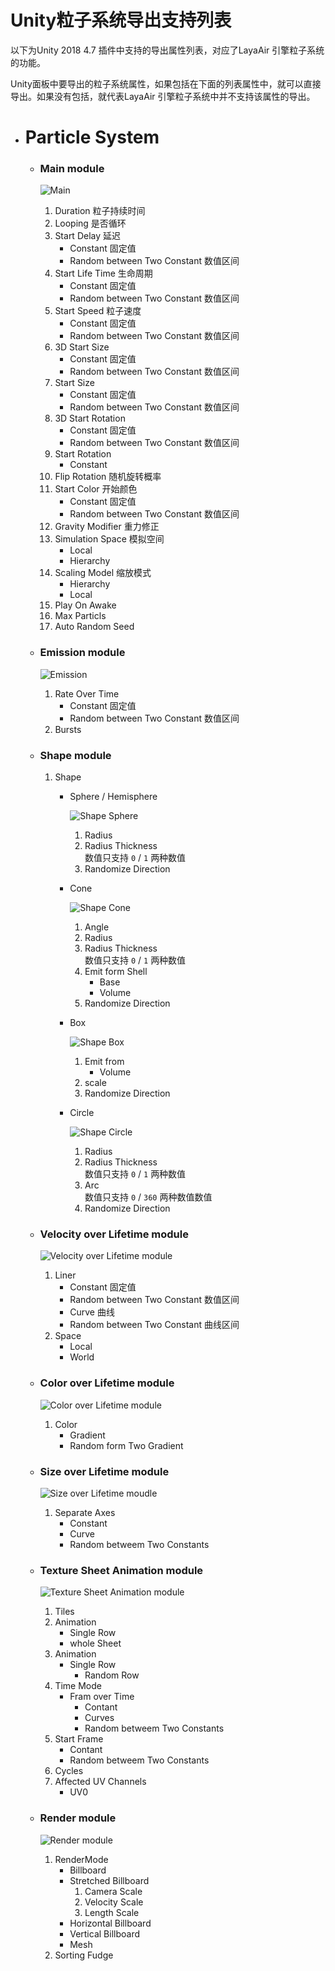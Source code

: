 # Unity粒子系统导出支持列表

以下为Unity 2018 4.7 插件中支持的导出属性列表，对应了LayaAir 引擎粒子系统的功能。

Unity面板中要导出的粒子系统属性，如果包括在下面的列表属性中，就可以直接导出。如果没有包括，就代表LayaAir 引擎粒子系统中并不支持该属性的导出。

-  # Particle System
    - ### Main module
        ![Main](./img/Particle_System/PartSysPartSysInsp.png)
        1. Duration 粒子持续时间
        2. Looping 是否循环
        3. Start Delay 延迟
            - Constant 固定值 
            - Random between Two Constant 数值区间
        4. Start Life Time 生命周期
            - Constant 固定值
            - Random between Two Constant 数值区间
        5. Start Speed 粒子速度
            - Constant 固定值
            - Random between Two Constant 数值区间
        6. 3D Start Size 
            - Constant 固定值
            - Random between Two Constant 数值区间
        7. Start Size
            - Constant 固定值
            - Random between Two Constant 数值区间
        8. 3D Start Rotation
            - Constant 固定值
            - Random between Two Constant 数值区间
        9. Start Rotation
            - Constant
        10. Flip Rotation 随机旋转概率
        11. Start Color 开始颜色
            - Constant 固定值
            - Random between Two Constant 数值区间
        12. Gravity Modifier 重力修正
        13. Simulation Space 模拟空间
            - Local 
            - Hierarchy 
        14. Scaling Model 缩放模式
            - Hierarchy
            - Local
        15. Play On Awake
        16. Max Particls
        17. Auto Random Seed 
    - ### Emission module
        ![Emission](./img/Particle_System/PartSysEmissionModule-0.png)
        1. Rate Over Time
            - Constant 固定值
            - Random between Two Constant 数值区间
        2. Bursts
    - ### Shape module
        1. Shape 
            - Sphere / Hemisphere  
              
                ![Shape Sphere](./img/Particle_System/ShapeModule_Sphere.png)
                1. Radius
                2. Radius Thickness  
                    数值只支持 ` 0 ` / ` 1 ` 两种数值  
                3. Randomize Direction

            - Cone

                ![Shape Cone](./img/Particle_System/ShapeModule_Cone.png)
                1. Angle
                2. Radius
                3. Radius Thickness  
                    数值只支持 ` 0 ` / ` 1 ` 两种数值
                4. Emit form Shell
                    - Base
                    - Volume
                5. Randomize Direction
            
            - Box

                ![Shape Box](./img/Particle_System/ShapeModule_Box.png)
                1. Emit from
                    - Volume
                2. scale
                3. Randomize Direction
              
            - Circle

                ![Shape Circle](img/Particle_System/ShapeModule_Circle.png)
                1. Radius
                2. Radius Thickness  
                    数值只支持 ` 0 ` / ` 1 ` 两种数值
                3. Arc  
                    数值只支持 ` 0 ` / ` 360 ` 两种数值数值
                4. Randomize Direction
      
    - ### Velocity over Lifetime module
        ![Velocity over Lifetime module](./img/Particle_System/PartSysVelOverLifeInsp.png)
        1. Liner
            - Constant 固定值
            - Random between Two Constant 数值区间
            - Curve 曲线
            - Random between Two Constant 曲线区间
        2. Space
            - Local
            - World
    - ### Color over Lifetime module
        ![Color over Lifetime module](./img/Particle_System/PartSysColorOverLifeInsp.png)
        1. Color
            - Gradient
            - Random form Two Gradient
    - ### Size over Lifetime module
        ![Size over Lifetime moudle](./img/Particle_System/PartSysSizeOverLifeInsp.png)
        1. Separate Axes
            - Constant
            - Curve
            - Random betweem Two Constants
    
    - ### Texture Sheet Animation module
        ![Texture Sheet Animation module](./img/Particle_System/PartSysTexSheetAnimModule-0.png)
        1. Tiles
        2. Animation
            - Single Row
            - whole Sheet
        3. Animation
            - Single Row
              - Random Row
        4. Time Mode
            - Fram over Time
              - Contant
              - Curves
              - Random betweem Two Constants
        6. Start Frame
            - Contant
            - Random betweem Two Constants
        7. Cycles
        8. Affected UV Channels
            - UV0
    - ### Render module
        ![Render module](./img/Particle_System/PartSysRendererModule-0.png)
        1. RenderMode
            - Billboard
            - Stretched Billboard
                1. Camera Scale
                2. Velocity Scale
                3. Length Scale
            - Horizontal Billboard 
            - Vertical Billboard
            - Mesh
        2. Sorting Fudge

